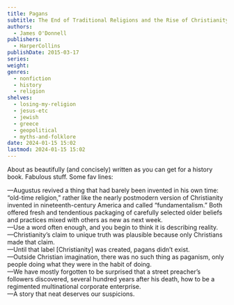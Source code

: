 ```yaml
---
title: Pagans
subtitle: The End of Traditional Religions and the Rise of Christianity
authors:
  - James O'Donnell
publishers:
  - HarperCollins
publishDate: 2015-03-17
series: 
weight: 
genres:
  - nonfiction
  - history
  - religion
shelves:
  - losing-my-religion
  - jesus-etc
  - jewish
  - greece
  - geopolitical
  - myths-and-folklore
date: 2024-01-15 15:02
lastmod: 2024-01-15 15:02
---
```

About as beautifully (and concisely) written as you can get for a history book. Fabulous stuff. Some fav lines:  
  
—Augustus revived a thing that had barely been invented in his own time: “old-time religion,” rather like the nearly postmodern version of Christianity invented in nineteenth-century America and called “fundamentalism.” Both offered fresh and tendentious packaging of carefully selected older beliefs and practices mixed with others as new as next week.  
—Use a word often enough, and you begin to think it is describing reality.  
—Christianity’s claim to unique truth was plausible because only Christians made that claim.  
—Until that label \[Christianity] was created, pagans didn’t exist.  
—Outside Christian imagination, there was no such thing as paganism, only people doing what they were in the habit of doing.  
—We have mostly forgotten to be surprised that a street preacher’s followers discovered, several hundred years after his death, how to be a regimented multinational corporate enterprise.  
—A story that neat deserves our suspicions.